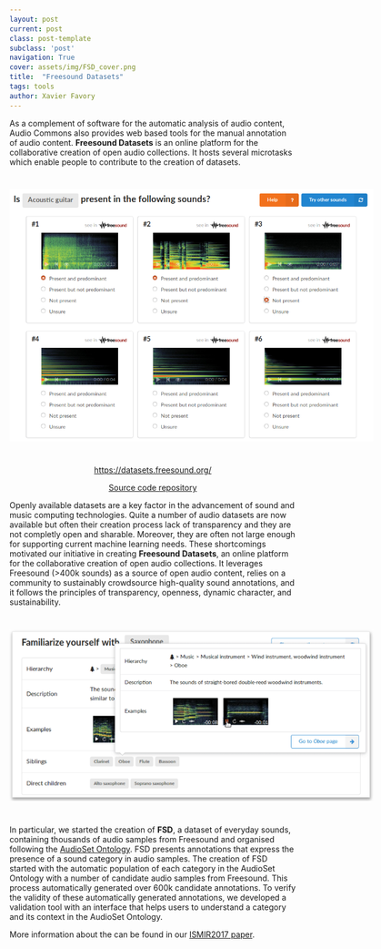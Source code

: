 ```yaml
---
layout: post
current: post
class: post-template
subclass: 'post'
navigation: True
cover: assets/img/FSD_cover.png
title:  "Freesound Datasets"
tags: tools
author: Xavier Favory
---
```


As a complement of software for the automatic analysis of audio content, Audio Commons also provides web based tools for the manual annotation of audio content.
**Freesound Datasets** is an online platform for the collaborative creation of open audio collections. It hosts several microtasks which enable people to contribute to the creation of datasets.

<a href="/assets/img/FSD_validation_task.png" target="blank"><img style="margin:auto;margin-bottom:25px;margin-top:25px;max-width:640px;" class="img-responsive" src="/assets/img/FSD_validation_task.png" alt="Validation task">
</a>

<p style="text-align: center;"> 
<a href="https://datasets.freesound.org/" target="_blank">https://datasets.freesound.org/</a> 
</p>

<p style="text-align: center;"> 
<a href="https://github.com/MTG/freesound-datasets" target="_blank">Source code repository</a> 
</p>

Openly available datasets are a key factor in the advancement of sound and music computing technologies. Quite a number of audio datasets are now available but often their creation process lack of transparency and they are not completly open and sharable. Moreover, they are often not large enough for supporting current machine learning needs. These shortcomings motivated our initiative in creating **Freesound Datasets**, an online platform for the collaborative creation of open audio collections. It leverages Freesound (>400k sounds) as a source of open audio content, relies on a community to sustainably crowdsource high-quality sound annotations, and it follows the principles of transparency, openness, dynamic character, and sustainability.

<a href="/assets/img/FSD_familiarisation_interface.png" target="blank"><img style="margin:auto;margin-bottom:25px;margin-top:25px;max-width:640px;" class="img-responsive" src="/assets/img/FSD_familiarisation_interface.png" alt="Familiarisation interface">
</a>

In particular, we started the creation of **FSD**, a dataset of everyday sounds, containing thousands of audio samples from Freesound and organised following the <a href="https://research.google.com/audioset/" target="_blank">AudioSet Ontology</a>. FSD presents annotations that express the presence of a sound category in audio samples. The creation of FSD started with the automatic population of each category in the AudioSet Ontology with a number of candidate audio samples from Freesound. This process automatically generated over 600k candidate annotations. To verify the validity of these automatically generated
annotations, we developed a validation tool with an interface that helps users to understand a category and its context in the AudioSet Ontology.


More information about the can be found in our [ISMIR2017 paper](https://repositori.upf.edu/handle/10230/33299).
